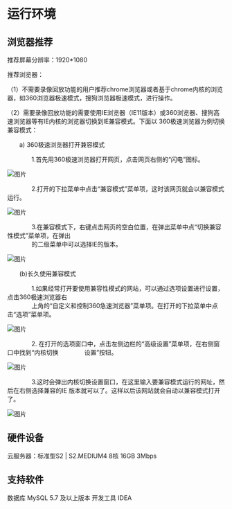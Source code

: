 # 运行环境

## 浏览器推荐
推荐屏幕分辨率：1920*1080  
  
推荐浏览器：   
   
（1）不需要录像回放功能的用户推荐chrome浏览器或者基于chrome内核的浏览器，如360浏览器极速模式，搜狗浏览器极速模式，进行操作。
   
（2）需要录像回放功能的需要使用IE浏览器（IE11版本）或360浏览器、搜狗高速浏览器等有IE内核的浏览器切换到IE兼容模式。下面以
360极速浏览器为例切换兼容模式：
  
&emsp;&emsp;a)	360极速浏览器打开兼容模式  
  
   &emsp;&emsp;&emsp;&emsp;1.首先用360极速浏览器打开网页，点击网页右侧的“闪电”图标。  
     
   ![图片](/images/img/1.png)
   
  &emsp;&emsp;&emsp;&emsp;2.打开的下拉菜单中点击“兼容模式”菜单项，这时该网页就会以兼容模式运行。    
    
            
  ![图片](/images/img/2.png)
    
   &emsp;&emsp;&emsp;&emsp;3.在兼容模式下，右键点击网页的空白位置，在弹出菜单中点“切换兼容性模式”菜单项，在弹出  
   &emsp;&emsp;&emsp;&emsp;的二级菜单中可以选择IE的版本。    
   
   ![图片](/images/img/3.png)  
       
&emsp;&emsp;(b)长久使用兼容模式    

  &emsp;&emsp;&emsp;&emsp;1.如果经常打开要使用兼容性模式的网站，可以通过选项设置进行设置，点击360极速浏览器右  
   &emsp;&emsp;&emsp;&emsp;上角的“自定义和控制360急速浏览器”菜单项。在打开的下拉菜单中点击“选项”菜单项。 
   
  ![图片](/images/img/4.png)   
     
   &emsp;&emsp;&emsp;&emsp;2.	在打开的选项窗口中，点击左侧边栏的“高级设置”菜单项，在右侧窗口中找到“内核切换
   &emsp;&emsp;&emsp;&emsp;设置”按钮。
        
   ![图片](/images/img/5.png)  
   
   &emsp;&emsp;&emsp;&emsp;3.这时会弹出内核切换设置窗口，在这里输入要兼容模式运行的网址，然后在右侧选择兼容的IE
  版本就可以了。这样以后该网站就会自动以兼容模式打开了。  
   
   ![图片](/images/img/6.png)   

## 硬件设备
云服务器：标准型S2 | S2.MEDIUM4 8核 16GB 3Mbps
## 支持软件
数据库 MySQL 5.7 及以上版本
开发工具 IDEA 
